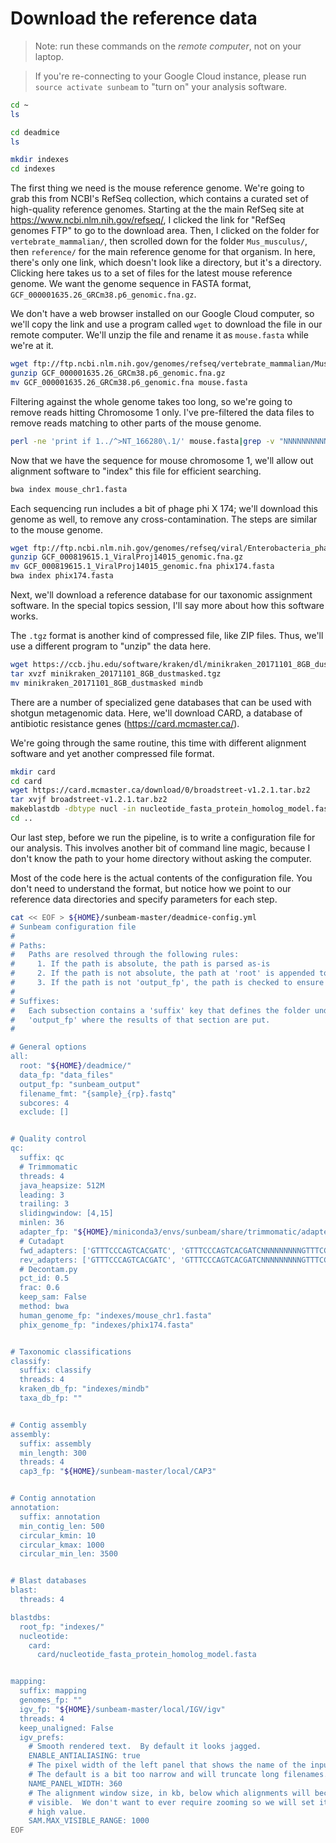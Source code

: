 # Download the reference data

> Note: run these commands on the *remote computer*, not on your
> laptop.

> If you're re-connecting to your Google Cloud instance, please run
> `source activate sunbeam` to "turn on" your analysis software.

```bash
cd ~
ls
```

```bash
cd deadmice
ls
```

```bash
mkdir indexes
cd indexes
```

The first thing we need is the mouse reference genome.  We\'re going
to grab this from NCBI\'s RefSeq collection, which contains a curated
set of high-quality reference genomes.  Starting at the the main
RefSeq site at https://www.ncbi.nlm.nih.gov/refseq/, I clicked the
link for "RefSeq genomes FTP" to go to the download area.  Then, I
clicked on the folder for `vertebrate_mammalian/`, then scrolled down
for the folder `Mus_musculus/`, then `reference/` for the main
reference genome for that organism.  In here, there\'s only one link,
which doesn\'t look like a directory, but it\'s a directory.  Clicking
here takes us to a set of files for the latest mouse reference genome.
We want the genome sequence in FASTA format,
`GCF_000001635.26_GRCm38.p6_genomic.fna.gz`.

We don\'t have a web browser installed on our Google Cloud computer,
so we\'ll copy the link and use a program called `wget` to download
the file in our remote computer.  We\'ll unzip the file and rename it
as `mouse.fasta` while we\'re at it.

```bash
wget ftp://ftp.ncbi.nlm.nih.gov/genomes/refseq/vertebrate_mammalian/Mus_musculus/reference/GCF_000001635.26_GRCm38.p6/GCF_000001635.26_GRCm38.p6_genomic.fna.gz
gunzip GCF_000001635.26_GRCm38.p6_genomic.fna.gz
mv GCF_000001635.26_GRCm38.p6_genomic.fna mouse.fasta
```

Filtering against the whole genome takes too long, so we\'re going to
remove reads hitting Chromosome 1 only.  I\'ve pre-filtered the data
files to remove reads matching to other parts of the mouse genome.

```bash
perl -ne 'print if 1../^>NT_166280\.1/' mouse.fasta|grep -v "NNNNNNNNNNNNNNNNNNNNNNNNNNNNNNNNNNNNNNNNNNNNNNNNNNNNNNNNNNNNNNNNNNNNNNNNNNNNNNNN"|head -n -1 > mouse_chr1.fasta
```

Now that we have the sequence for mouse chromosome 1, we\'ll allow out
alignment software to "index" this file for efficient searching.

```bash
bwa index mouse_chr1.fasta
```

Each sequencing run includes a bit of phage phi X 174; we\'ll download
this genome as well, to remove any cross-contamination.  The steps are
similar to the mouse genome.

```bash
wget ftp://ftp.ncbi.nlm.nih.gov/genomes/refseq/viral/Enterobacteria_phage_phiX174_sensu_lato/latest_assembly_versions/GCF_000819615.1_ViralProj14015/GCF_000819615.1_ViralProj14015_genomic.fna.gz
gunzip GCF_000819615.1_ViralProj14015_genomic.fna.gz
mv GCF_000819615.1_ViralProj14015_genomic.fna phix174.fasta
bwa index phix174.fasta
```

Next, we\'ll download a reference database for our taxonomic
assignment software.  In the special topics session, I\'ll say more
about how this software works.

The `.tgz` format is another kind of compressed file, like ZIP files.
Thus, we\'ll use a different program to "unzip" the data here.

```bash
wget https://ccb.jhu.edu/software/kraken/dl/minikraken_20171101_8GB_dustmasked.tgz
tar xvzf minikraken_20171101_8GB_dustmasked.tgz
mv minikraken_20171101_8GB_dustmasked mindb
```

There are a number of specialized gene databases that can be used with
shotgun metagenomic data.  Here, we\'ll download CARD, a database of
antibiotic resistance genes (https://card.mcmaster.ca/).

We\'re going through the same routine, this time with different
alignment software and yet another compressed file format.

```bash
mkdir card
cd card
wget https://card.mcmaster.ca/download/0/broadstreet-v1.2.1.tar.bz2
tar xvjf broadstreet-v1.2.1.tar.bz2
makeblastdb -dbtype nucl -in nucleotide_fasta_protein_homolog_model.fasta
cd ..
```

Our last step, before we run the pipeline, is to write a configuration
file for our analysis.  This involves another bit of command line
magic, because I don\'t know the path to your home directory without
asking the computer.

Most of the code here is the actual contents of the configuration
file. You don\'t need to understand the format, but notice how we
point to our reference data directories and specify parameters for
each step.

```bash
cat << EOF > ${HOME}/sunbeam-master/deadmice-config.yml
# Sunbeam configuration file
#
# Paths:
#   Paths are resolved through the following rules:
#     1. If the path is absolute, the path is parsed as-is
#     2. If the path is not absolute, the path at 'root' is appended to it
#     3. If the path is not 'output_fp', the path is checked to ensure it exists
#
# Suffixes:
#   Each subsection contains a 'suffix' key that defines the folder under
#   'output_fp' where the results of that section are put.
#

# General options
all:
  root: "${HOME}/deadmice/"
  data_fp: "data_files"
  output_fp: "sunbeam_output"
  filename_fmt: "{sample}_{rp}.fastq"
  subcores: 4
  exclude: []


# Quality control
qc:
  suffix: qc
  # Trimmomatic
  threads: 4
  java_heapsize: 512M
  leading: 3
  trailing: 3
  slidingwindow: [4,15]
  minlen: 36
  adapter_fp: "${HOME}/miniconda3/envs/sunbeam/share/trimmomatic/adapters/NexteraPE-PE.fa"
  # Cutadapt
  fwd_adapters: ['GTTTCCCAGTCACGATC', 'GTTTCCCAGTCACGATCNNNNNNNNNGTTTCCCAGTCACGATC']
  rev_adapters: ['GTTTCCCAGTCACGATC', 'GTTTCCCAGTCACGATCNNNNNNNNNGTTTCCCAGTCACGATC']
  # Decontam.py
  pct_id: 0.5
  frac: 0.6
  keep_sam: False
  method: bwa
  human_genome_fp: "indexes/mouse_chr1.fasta"
  phix_genome_fp: "indexes/phix174.fasta"


# Taxonomic classifications
classify:
  suffix: classify
  threads: 4
  kraken_db_fp: "indexes/mindb"
  taxa_db_fp: ""


# Contig assembly
assembly:
  suffix: assembly
  min_length: 300
  threads: 4
  cap3_fp: "${HOME}/sunbeam-master/local/CAP3"


# Contig annotation
annotation:
  suffix: annotation
  min_contig_len: 500
  circular_kmin: 10
  circular_kmax: 1000
  circular_min_len: 3500


# Blast databases
blast:
  threads: 4

blastdbs:
  root_fp: "indexes/"
  nucleotide:
    card:
      card/nucleotide_fasta_protein_homolog_model.fasta


mapping:
  suffix: mapping
  genomes_fp: ""
  igv_fp: "${HOME}/sunbeam-master/local/IGV/igv"
  threads: 4
  keep_unaligned: False
  igv_prefs:
    # Smooth rendered text.  By default it looks jagged.
    ENABLE_ANTIALIASING: true
    # The pixel width of the left panel that shows the name of the input files.
    # The default is a bit too narrow and will truncate long filenames.
    NAME_PANEL_WIDTH: 360
    # The alignment window size, in kb, below which alignments will become
    # visible.  We don't want to ever require zooming so we will set it to a
    # high value.
    SAM.MAX_VISIBLE_RANGE: 1000
EOF
```

